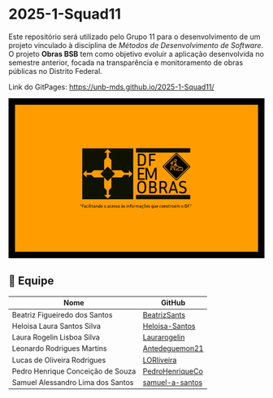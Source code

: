 # 2025-1-Squad11
Este repositório será utilizado pelo Grupo 11 para o desenvolvimento de um projeto vinculado à disciplina de *Métodos de Desenvolvimento de Software*. O projeto **Obras BSB** tem como objetivo evoluir a aplicação desenvolvida no semestre anterior, focada na transparência e monitoramento de obras públicas no Distrito Federal.

Link do GitPages: https://unb-mds.github.io/2025-1-Squad11/

![Banner do Projeto](https://raw.githubusercontent.com/unb-mds/2025-1-Squad11/refs/heads/main/docs/img/BannerDF.png)  

## 👥 Equipe

| Nome | GitHub |
|------|--------|
| Beatriz Figueiredo dos Santos | [BeatrizSants](https://github.com/BeatrizSants) |
| Heloisa Laura Santos Silva | [Heloisa-Santos](https://github.com/Heloisa-Santos) |
| Laura Rogelin Lisboa Silva | [Laurarogelin](https://github.com/laurarogelin) |
| Leonardo Rodrigues Martins | [Antedeguemon21](https://github.com/Antedeguemon21) |
| Lucas de Oliveira Rodrigues | [LORliveira](https://github.com/LORliveira) |
| Pedro Henrique Conceição de Souza | [PedroHenriqueCo](https://github.com/PedroHenriqueCo) |
| Samuel Alessandro Lima dos Santos | [samuel-a-santos](https://github.com/samuel-a-santos) |
